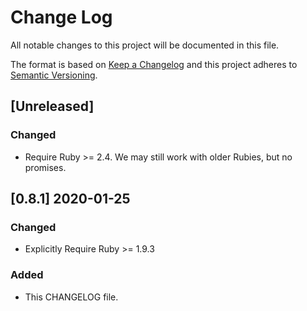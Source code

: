 # Change Log
All notable changes to this project will be documented in this file.

The format is based on [Keep a Changelog](http://keepachangelog.com/) and this project adheres to [Semantic Versioning](http://semver.org/).

## [Unreleased]
### Changed
  - Require Ruby >= 2.4. We may still work with older Rubies, but no promises.

## [0.8.1] 2020-01-25
### Changed
  - Explicitly Require Ruby >= 1.9.3

### Added
  - This CHANGELOG file.
